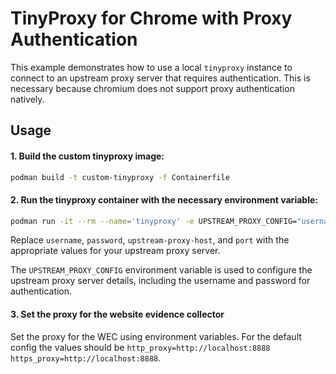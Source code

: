 # TinyProxy for Chrome with Proxy Authentication

This example demonstrates how to use a local `tinyproxy` instance to connect to an upstream proxy server that requires authentication. This is necessary because chromium does not support proxy authentication natively.

## Usage

#### 1. Build the custom tinyproxy image:

```bash
podman build -t custom-tinyproxy -f Containerfile
```

#### 2. Run the tinyproxy container with the necessary environment variable:

```bash
podman run -it --rm --name='tinyproxy' -e UPSTREAM_PROXY_CONFIG="username:password@upstream-proxy-host:port" localhost/custom-tinyproxy:latest
```

Replace `username`, `password`, `upstream-proxy-host`, and `port` with the appropriate values for your upstream proxy server.

The `UPSTREAM_PROXY_CONFIG` environment variable is used to configure the upstream proxy server details, including the username and password for authentication.

#### 3. Set the proxy for the website evidence collector

Set the proxy for the WEC using environment variables. For the default config the values should be `http_proxy=http://localhost:8888` `https_proxy=http://localhost:8888`.
